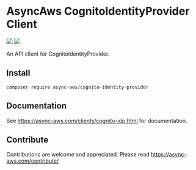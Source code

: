 # AsyncAws CognitoIdentityProvider Client

![](https://github.com/async-aws/cognito-identity-provider/workflows/Tests/badge.svg?branch=master)
![](https://github.com/async-aws/cognito-identity-provider/workflows/BC%20Check/badge.svg?branch=master)

An API client for CognitoIdentityProvider.

## Install

```cli
composer require async-aws/cognito-identity-provider
```

## Documentation

See https://async-aws.com/clients/cognito-idp.html for documentation.

## Contribute

Contributions are welcome and appreciated. Please read https://async-aws.com/contribute/
